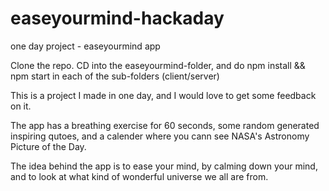 # easeyourmind-hackaday
one day project - easeyourmind app

Clone the repo.
CD into the easeyourmind-folder, and do npm install && npm start in each of the sub-folders (client/server)

This is a project I made in one day, and I would love to get some feedback on it. 

The app has a breathing exercise for 60 seconds, some random generated inspiring qutoes, and a calender where you cann see NASA's Astronomy Picture of the Day. 

The idea behind the app is to ease your mind, by calming down your mind, and to look at what kind of wonderful universe we all are from.
